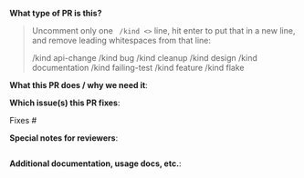 **What type of PR is this?**
> Uncomment only one ` /kind <>` line, hit enter to put that in a new line, and remove leading whitespaces from that line:
>
> /kind api-change
> /kind bug
> /kind cleanup
> /kind design
> /kind documentation
> /kind failing-test
> /kind feature
> /kind flake

**What this PR does / why we need it**:

**Which issue(s) this PR fixes**:
<!--
Usage: `Fixes #<issue number>`, or `Fixes (paste link of issue)`.
_If PR is about `failing-tests or flakes`, please post the related issues/tests in a comment and do not use `Fixes`_*
-->
Fixes #

**Special notes for reviewers**:
```
```

**Additional documentation, usage docs, etc.**:

<!--
This section can be blank if this pull request does not require a release note.
Please use the following format for linking documentation or pass the
section below:
- [KEP]: <link>
- [Usage]: <link>
- [Other doc]: <link>
-->
```docs

```
